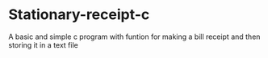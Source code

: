 # Stationary-receipt-c

A basic and simple c program with funtion for making a bill receipt and then storing it in a text file 

